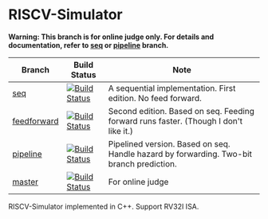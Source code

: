 # RISCV-Simulator

**Warning: This branch is for online judge only. For 
details and documentation, refer to [seq](https://github.com/skyzh/RISCV-Simulator/tree/seq) 
or [pipeline](https://github.com/skyzh/RISCV-Simulator/tree/pipeline) branch.**

| Branch        |  Build Status | Note |
| ------------- | ------------- | ------------- |
| [seq](https://github.com/skyzh/RISCV-Simulator/tree/seq)  | [![Build Status](https://travis-ci.com/skyzh/RISCV-Simulator.svg?branch=seq)](https://travis-ci.com/skyzh/RISCV-Simulator)  | A sequential implementation. First edition. No feed forward. |
| [feedforward](https://github.com/skyzh/RISCV-Simulator/tree/feedforward)  | [![Build Status](https://travis-ci.com/skyzh/RISCV-Simulator.svg?branch=feedforward)](https://travis-ci.com/skyzh/RISCV-Simulator)  | Second edition. Based on seq. Feeding forward runs faster. (Though I don't like it.) |
| [pipeline](https://github.com/skyzh/RISCV-Simulator/tree/pipeline)  | [![Build Status](https://travis-ci.com/skyzh/RISCV-Simulator.svg?branch=pipeline)](https://travis-ci.com/skyzh/RISCV-Simulator)  | Pipelined version. Based on seq. Handle hazard by forwarding. Two-bit branch prediction. |
| [master](https://github.com/skyzh/RISCV-Simulator/tree/master)  | [![Build Status](https://travis-ci.com/skyzh/RISCV-Simulator.svg?branch=master)](https://travis-ci.com/skyzh/RISCV-Simulator)  | For online judge |

RISCV-Simulator implemented in C++. Support RV32I ISA.

